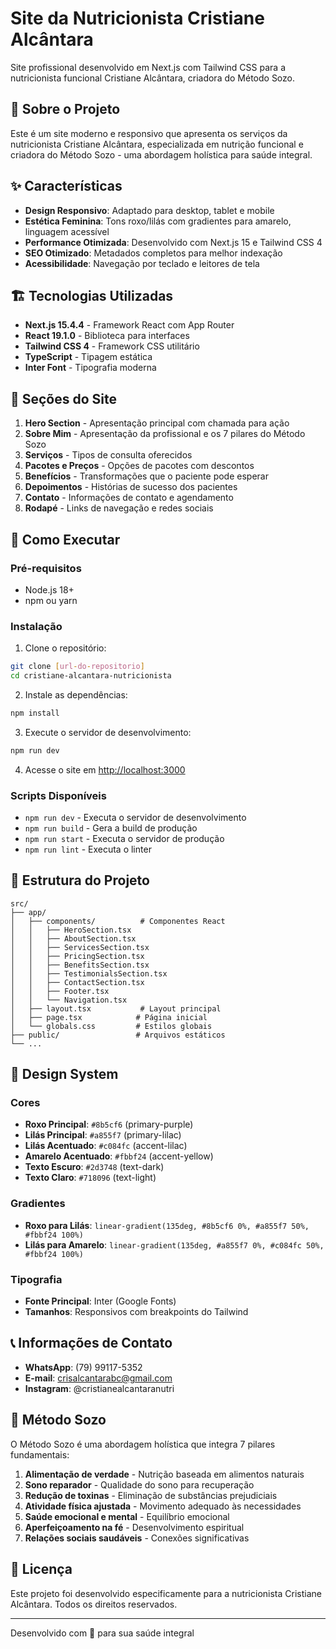 # Site da Nutricionista Cristiane Alcântara

Site profissional desenvolvido em Next.js com Tailwind CSS para a nutricionista funcional Cristiane Alcântara, criadora do Método Sozo.

## 🌱 Sobre o Projeto

Este é um site moderno e responsivo que apresenta os serviços da nutricionista Cristiane Alcântara, especializada em nutrição funcional e criadora do Método Sozo - uma abordagem holística para saúde integral.

## ✨ Características

- **Design Responsivo**: Adaptado para desktop, tablet e mobile
- **Estética Feminina**: Tons roxo/lilás com gradientes para amarelo, linguagem acessível
- **Performance Otimizada**: Desenvolvido com Next.js 15 e Tailwind CSS 4
- **SEO Otimizado**: Metadados completos para melhor indexação
- **Acessibilidade**: Navegação por teclado e leitores de tela

## 🏗️ Tecnologias Utilizadas

- **Next.js 15.4.4** - Framework React com App Router
- **React 19.1.0** - Biblioteca para interfaces
- **Tailwind CSS 4** - Framework CSS utilitário
- **TypeScript** - Tipagem estática
- **Inter Font** - Tipografia moderna

## 📱 Seções do Site

1. **Hero Section** - Apresentação principal com chamada para ação
2. **Sobre Mim** - Apresentação da profissional e os 7 pilares do Método Sozo
3. **Serviços** - Tipos de consulta oferecidos
4. **Pacotes e Preços** - Opções de pacotes com descontos
5. **Benefícios** - Transformações que o paciente pode esperar
6. **Depoimentos** - Histórias de sucesso dos pacientes
7. **Contato** - Informações de contato e agendamento
8. **Rodapé** - Links de navegação e redes sociais

## 🚀 Como Executar

### Pré-requisitos

- Node.js 18+ 
- npm ou yarn

### Instalação

1. Clone o repositório:
```bash
git clone [url-do-repositorio]
cd cristiane-alcantara-nutricionista
```

2. Instale as dependências:
```bash
npm install
```

3. Execute o servidor de desenvolvimento:
```bash
npm run dev
```

4. Acesse o site em [http://localhost:3000](http://localhost:3000)

### Scripts Disponíveis

- `npm run dev` - Executa o servidor de desenvolvimento
- `npm run build` - Gera a build de produção
- `npm run start` - Executa o servidor de produção
- `npm run lint` - Executa o linter

## 📁 Estrutura do Projeto

```
src/
├── app/
│   ├── components/          # Componentes React
│   │   ├── HeroSection.tsx
│   │   ├── AboutSection.tsx
│   │   ├── ServicesSection.tsx
│   │   ├── PricingSection.tsx
│   │   ├── BenefitsSection.tsx
│   │   ├── TestimonialsSection.tsx
│   │   ├── ContactSection.tsx
│   │   ├── Footer.tsx
│   │   └── Navigation.tsx
│   ├── layout.tsx           # Layout principal
│   ├── page.tsx            # Página inicial
│   └── globals.css         # Estilos globais
├── public/                 # Arquivos estáticos
└── ...
```

## 🎨 Design System

### Cores
- **Roxo Principal**: `#8b5cf6` (primary-purple)
- **Lilás Principal**: `#a855f7` (primary-lilac)
- **Lilás Acentuado**: `#c084fc` (accent-lilac)
- **Amarelo Acentuado**: `#fbbf24` (accent-yellow)
- **Texto Escuro**: `#2d3748` (text-dark)
- **Texto Claro**: `#718096` (text-light)

### Gradientes
- **Roxo para Lilás**: `linear-gradient(135deg, #8b5cf6 0%, #a855f7 50%, #fbbf24 100%)`
- **Lilás para Amarelo**: `linear-gradient(135deg, #a855f7 0%, #c084fc 50%, #fbbf24 100%)`

### Tipografia
- **Fonte Principal**: Inter (Google Fonts)
- **Tamanhos**: Responsivos com breakpoints do Tailwind

## 📞 Informações de Contato

- **WhatsApp**: (79) 99117-5352
- **E-mail**: crisalcantarabc@gmail.com
- **Instagram**: @cristianealcantaranutri

## 🌟 Método Sozo

O Método Sozo é uma abordagem holística que integra 7 pilares fundamentais:

1. **Alimentação de verdade** - Nutrição baseada em alimentos naturais
2. **Sono reparador** - Qualidade do sono para recuperação
3. **Redução de toxinas** - Eliminação de substâncias prejudiciais
4. **Atividade física ajustada** - Movimento adequado às necessidades
5. **Saúde emocional e mental** - Equilíbrio emocional
6. **Aperfeiçoamento na fé** - Desenvolvimento espiritual
7. **Relações sociais saudáveis** - Conexões significativas

## 📄 Licença

Este projeto foi desenvolvido especificamente para a nutricionista Cristiane Alcântara. Todos os direitos reservados.

---

Desenvolvido com 💜 para sua saúde integral
